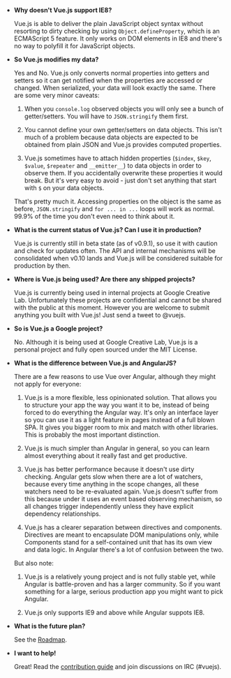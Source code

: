 - **Why doesn't Vue.js support IE8?**

    Vue.js is able to deliver the plain JavaScript object syntax without resorting to dirty checking by using `Object.defineProperty`, which is an ECMAScript 5 feature. It only works on DOM elements in IE8 and there's no way to polyfill it for JavaScript objects.

- **So Vue.js modifies my data?**

    Yes and No. Vue.js only converts normal properties into getters and setters so it can get notified when the properties are accessed or changed. When serialized, your data will look exactly the same. There are some very minor caveats:

    1. When you `console.log` observed objects you will only see a bunch of getter/setters. You will have to `JSON.stringify` them first.

    2. You cannot define your own getter/setters on data objects. This isn't much of a problem because data objects are expected to be obtained from plain JSON and Vue.js provides computed properties.

    3. Vue.js sometimes have to attach hidden properties (`$index`, `$key`, `$value`, `$repeater` and `__emitter__`) to data objects in order to observe them. If you accidentally overwrite these properties it would break. But it's very easy to avoid - just don't set anything that start with `$` on your data objects.

    That's pretty much it. Accessing properties on the object is the same as before, `JSON.stringify` and `for ... in ...` loops will work as normal. 99.9% of the time you don't even need to think about it.

- **What is the current status of Vue.js? Can I use it in production?**

    Vue.js is currently still in beta state (as of v0.9.1), so use it with caution and check for updates often. The API and internal mechanisms will be consolidated when v0.10 lands and Vue.js will be considered suitable for production by then.

- **Where is Vue.js being used? Are there any shipped projects?**

    Vue.js is currently being used in internal projects at Google Creative Lab. Unfortunately these projects are confidential and cannot be shared with the public at this moment. However you are welcome to submit anything you built with Vue.js! Just send a tweet to @vuejs.

- **So is Vue.js a Google project?**

    No. Although it is being used at Google Creative Lab, Vue.js is a personal project and fully open sourced under the MIT License.

- **What is the difference between Vue.js and AngularJS?**

    There are a few reasons to use Vue over Angular, although they might not apply for everyone:

    1. Vue.js is a more flexible, less opinionated solution. That allows you to structure your app the way you want it to be, instead of being forced to do everything the Angular way. It's only an interface layer so you can use it as a light feature in pages instead of a full blown SPA. It gives you bigger room to mix and match with other libraries. This is probably the most important distinction.

    2. Vue.js is much simpler than Angular in general, so you can learn almost everything about it really fast and get productive.

    3. Vue.js has better performance because it doesn't use dirty checking. Angular gets slow when there are a lot of watchers, because every time anything in the scope changes, all these watchers need to be re-evaluated again. Vue.js doesn't suffer from this because under it uses an event based observing mechanism, so all changes trigger independently unless they have explicit dependency relationships.

    4. Vue.js has a clearer separation between directives and components. Directives are meant to encapsulate DOM manipulations only, while Components stand for a self-contained unit that has its own view and data logic. In Angular there's a lot of confusion between the two.

    But also note:

    1. Vue.js is a relatively young project and is not fully stable yet, while Angular is battle-proven and has a larger community. So if you want something for a large, serious production app you might want to pick Angular.

    2. Vue.js only supports IE9 and above while Angular suppots IE8.

- **What is the future plan?**

    See the [Roadmap](https://github.com/yyx990803/vue/issues/78).

- **I want to help!**

    Great! Read the [contribution guide](https://github.com/yyx990803/vue/blob/master/CONTRIBUTING.md) and join discussions on IRC (#vuejs).